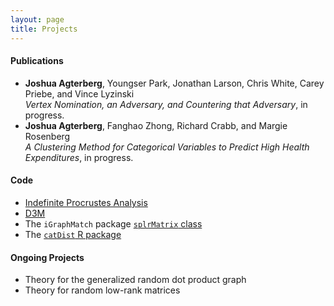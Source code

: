 ```yaml
---
layout: page
title: Projects
---
```

<h4>Publications</h4>
<ul>
<li><b>Joshua Agterberg</b>, Youngser Park, Jonathan Larson, Chris White, Carey Priebe, and Vince Lyzinski</li>
<i>Vertex Nomination, an Adversary, and Countering that Adversary</i>, in progress.

<li><b>Joshua Agterberg</b>, Fanghao Zhong, Richard Crabb, and Margie Rosenberg</li>  
<i>A Clustering Method for Categorical Variables to Predict High Health Expenditures</i>, in progress.
</ul>

<h4>Code</h4>
<ul>
<li><a href="../assets/procrustes_simulation.html">Indefinite Procrustes Analysis</a></li>
<li><a href="https://github.com/neurodata/primitives-interfaces">D3M</a></li>
<li>The <code>iGraphMatch</code> package <a href="https://github.com/dpmcsuss/iGraphMatch/tree/dev_splr"><code>splrMatrix</code> class</a></li>
<li>The <a href="https://github.com/jagterberg/catDist"><code>catDist</code> R package</a></li>
</ul>

<h4>Ongoing Projects</h4>
<ul>
<li>Theory for the generalized random dot product graph</li>
<li>Theory for random low-rank matrices</li>
</ul>